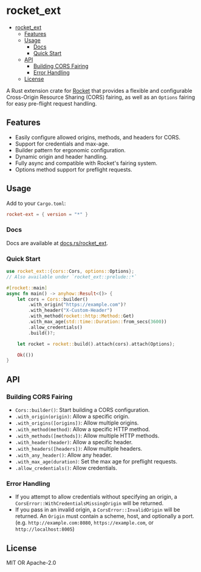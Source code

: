 # rocket_ext

<!--toc:start-->

- [rocket_ext](#rocket_ext)
  - [Features](#features)
  - [Usage](#usage)
    - [Docs](#docs)
    - [Quick Start](#quick-start)
  - [API](#api)
    - [Building CORS Fairing](#building-cors-fairing)
    - [Error Handling](#error-handling)
  - [License](#license)
  <!--toc:end-->

A Rust extension crate for [Rocket](https://rocket.rs/) that provides a flexible
and configurable Cross-Origin Resource Sharing (CORS) fairing,
as well as an `Options` fairing for easy pre-flight request handling.

## Features

- Easily configure allowed origins, methods, and headers for CORS.
- Support for credentials and max-age.
- Builder pattern for ergonomic configuration.
- Dynamic origin and header handling.
- Fully async and compatible with Rocket's fairing system.
- Options method support for preflight requests.

## Usage

Add to your `Cargo.toml`:

```toml
rocket-ext = { version = "*" }
```

### Docs

Docs are available at [docs.rs/rocket_ext](https://docs.rs/rocket_ext/latest/rocket_ext).

### Quick Start

```rust
use rocket_ext::{cors::Cors, options::Options};
// Also available under `rocket_ext::prelude::*`

#[rocket::main]
async fn main() -> anyhow::Result<()> {
    let cors = Cors::builder()
        .with_origin("https://example.com")?
        .with_header("X-Custom-Header")
        .with_method(rocket::http::Method::Get)
        .with_max_age(std::time::Duration::from_secs(3600))
        .allow_credentials()
        .build()?;

    let rocket = rocket::build().attach(cors).attach(Options);

    Ok(())
}
```

## API

### Building CORS Fairing

- `Cors::builder()`: Start building a CORS configuration.
- `.with_origin(origin)`: Allow a specific origin.
- `.with_origins([origins])`: Allow multiple origins.
- `.with_method(method)`: Allow a specific HTTP method.
- `.with_methods([methods])`: Allow multiple HTTP methods.
- `.with_header(header)`: Allow a specific header.
- `.with_headers([headers])`: Allow multiple headers.
- `.with_any_header()`: Allow any header.
- `.with_max_age(duration)`: Set the max age for preflight requests.
- `.allow_credentials()`: Allow credentials.

### Error Handling

- If you attempt to allow credentials without specifying an origin,
  a `CorsError::WithCredentialsMissingOrigin` will be returned.
- If you pass in an invalid origin, a `CorsError::InvalidOrigin` will be returned.
  An `Origin` must contain a scheme, host, and optionally a port.
  (e.g. `http://example.com:8080`, `https://example.com`, or `http://localhost:8005`)

## License

MIT OR Apache-2.0
